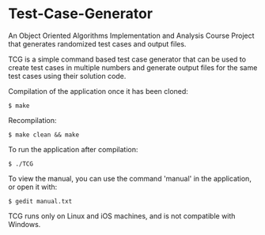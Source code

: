 # Test-Case-Generator
An Object Oriented Algorithms Implementation and Analysis Course Project that generates randomized test cases and output files.

TCG is a simple command based test case generator that can be used to create test cases in multiple numbers and generate output files for the same test cases using their solution code.

Compilation of the application once it has been cloned:
```
$ make
```
Recompilation:
```
$ make clean && make
```

To run the application after compilation:
```
$ ./TCG
```

To view the manual, you can use the command 'manual' in the application, or open it with:
```
$ gedit manual.txt
```
TCG runs only on Linux and iOS machines, and is not compatible with Windows.
